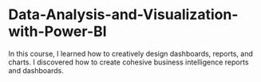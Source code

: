 # Data-Analysis-and-Visualization-with-Power-BI
In this course, I learned how to creatively design dashboards, reports, and charts. I discovered how to create cohesive business intelligence reports and dashboards.
